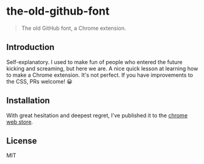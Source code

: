 # the-old-github-font

> The old GitHub font, a Chrome extension.

## Introduction

Self-explanatory. I used to make fun of people who entered the future kicking and screaming, but here we are. A nice quick lesson at learning how to make a Chrome extension. It's not perfect. If you have improvements to the CSS, PRs welcome! 😀

## Installation

With great hesitation and deepest regret, I've published it to the [chrome web store](https://chrome.google.com/webstore/detail/the-old-github-font/gklibcblhkjlfhfelnbelngjciflknhp).

## License

MIT
